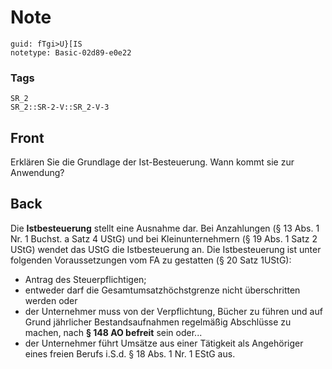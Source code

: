 # Note
```
guid: fTgi>U}[IS
notetype: Basic-02d89-e0e22
```

### Tags
```
SR_2
SR_2::SR-2-V::SR_2-V-3
```

## Front
Erklären Sie die Grundlage der Ist-Besteuerung. Wann kommt sie zur Anwendung?

## Back
Die <b>Istbesteuerung</b> stellt eine Ausnahme dar. Bei Anzahlungen
(§ 13 Abs. 1 Nr. 1 Buchst. a Satz 4 UStG) und bei Kleinunternehmern
(§ 19 Abs. 1 Satz 2 UStG) wendet das UStG die Istbesteuerung an.
Die Istbesteuerung ist unter folgenden Voraussetzungen vom FA zu
gestatten (§ 20 Satz 1UStG):
<ul>
  <li>Antrag des Steuerpflichtigen;
  <li>entweder darf die Gesamtumsatzhöchstgrenze nicht
  überschritten werden oder
  <li>der Unternehmer muss von der Verpflichtung, Bücher zu führen
  und auf Grund jährlicher Bestandsaufnahmen regelmäßig Abschlüsse
  zu machen, nach <b>§ 148 AO befreit</b> sein oder...
  <li>der Unternehmer führt Umsätze aus einer Tätigkeit als
  Angehöriger eines freien Berufs i.S.d. § 18 Abs. 1 Nr. 1 EStG
  aus.
</ul>

